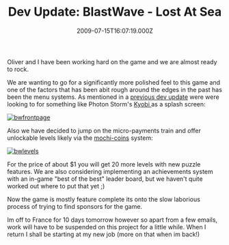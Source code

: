 ﻿---
coverImage: /images/fallback-post-header.png
date: "2009-07-15T16:07:19.000Z"
tags:
  - blastwave
  - flash
  - game
  - projects
  - update
title: "Dev Update: BlastWave - Lost At Sea"
oldUrl: /blastwave-lost-at-sea/dev-update-blastwave-lost-at-sea
---

Oliver and I have been working hard on the game and we are almost ready to rock.

<!-- more -->

We are wanting to go for a significantly more polished feel to this game and one of the factors that has been abit rough around the edges in the past has been the menu systems. As mentioned in a [previous dev update](https://www.mikecann.blog/personal-project/the-next-one-blast-wave-2/) were were looking to for something like Photon Storm's [Kyobi ](https://www.photonstorm.com/archives/378/kyobi-is-now-live-on-gamejacket)as a splash screen:

[![bwfrontpage](https://www.mikecann.blog/wp-content/uploads/2009/07/bwfrontpage.png "bwfrontpage")](https://www.mikecann.blog/wp-content/uploads/2009/07/bwfrontpage.png)

Also we have decided to jump on the micro-payments train and offer unlockable levels likely via the [mochi-coins](https://www.techcrunch.com/2009/06/25/mochi-media-launching-payments-platform-for-flash-games-early-results-are-stunning/) system:

[![bwlevels](https://www.mikecann.blog/wp-content/uploads/2009/07/bwlevels.png "bwlevels")](https://www.mikecann.blog/wp-content/uploads/2009/07/bwlevels.png)

For the price of about \$1 you will get 20 more levels with new puzzle features. We are also considering implementing an achievements system with an in-game "best of the best" leader board, but we haven't quite worked out where to put that yet ;)

Now the game is mostly feature complete its onto the slow laborious process of trying to find sponsors for the game.

Im off to France for 10 days tomorrow however so apart from a few emails, work will have to be suspended on this project for a little while. When I return I shall be starting at my new job (more on that when im back!)
